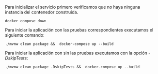 Para inicializar el servicio primero verificamos que no haya ninguna instancia del contenedor construida.
```console
docker compose down
```
Para iniciar la aplicación con las pruebas correspondientes executamos el siguiente comando:
 ```console
./mvnw clean package &&  docker-compose up --build
```
Para iniciar la aplicación con sin las pruebas executamos con la opción *-DskipTests*:
```console
./mvnw clean package -DskipTests &&  docker-compose up --build
```